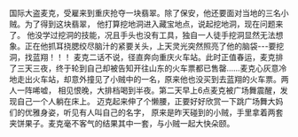 国际大盗麦克，受雇来到重庆抢夺一块翡翠。除了保安，他还要面对当地的三名小贼。为了得到这块翡翠，
他打算挖地洞进入藏宝地点，说起挖地洞，现在问题来了。
他没学过挖洞的技能，况且手头也没有工具，独自一人徒手挖洞显然无法想象。正在他抓耳挠腮绞尽脑汁的紧要关头，上天灵光突然照亮了他的脑袋---要挖洞，找蓝翔！！！
麦克二话不说，径直奔向重庆火车站。此时正值春运，麦克排了三天三夜，终于轮到自己却被告知开往山东的火车票都已售罄……麦克心灰意冷地走出火车站，却意外撞见了小贼中的一名，原来他也没买到去蓝翔的火车票。两人一阵唏嘘，
相见恨晚，大排档喝到半夜。第二天早上6点麦克被广场舞震醒，发现自己一个人躺在床上。
迈克起来伸了个懒腰，正要好好欣赏一下跳广场舞大妈们的优雅身姿，听见有人叫自己的名字，
原来是昨天碰到的小贼，手里拿着两套夹饼果子。麦克毫不客气的结果其中一套，与小贼一起大快朵颐。

